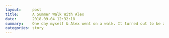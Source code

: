 ```yaml
---
layout:     post
title:      A Summer Walk With Alex
date:       2018-09-04 12:32:18
summary:    One day myself & Alex went on a walk. It turned out to be a bit of an adventure.
categories: story
---
```

